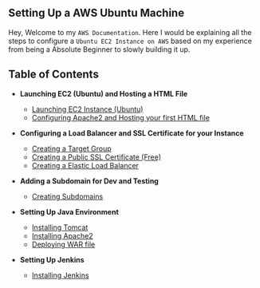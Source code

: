 ## Setting Up a AWS Ubuntu Machine

Hey, Welcome to my `AWS Documentation`. Here I would be explaining all the steps to configure a `Ubuntu EC2 Instance on AWS` based on my experience from being a Absolute Beginner to slowly building it up.

## Table of Contents
- **Launching EC2 (Ubuntu) and Hosting a HTML File**
    - [Launching EC2 Instance (Ubuntu)](./content/01-launching-ubuntu-instance/01-launching-ubuntu-instance.md)
    - [Configuring Apache2 and Hosting your first HTML file](./content/01-launching-ubuntu-instance/02-installing-apache2.md)

- **Configuring a Load Balancer and SSL Certificate for your Instance**
    - [Creating a Target Group](./content/02-load-balancer/01-target-group.md)
    - [Creating a Public SSL Certificate (Free)](./content/02-load-balancer/02-ssl-certificate.md)
    - [Creating a Elastic Load Balancer](./content/02-load-balancer/03-load-balancer.md)

- **Adding a Subdomain for Dev and Testing**
    - [Creating Subdomains](./content/03-creating-subdomains/01-creating-subdomains.md)

- **Setting Up Java Environment**
    - [Installing Tomcat](./content/04-deploying-war-file/01-installing-tomcat.md)
    - [Installing Apache2](./content/04-deploying-war-file/02-installing-apache2.md)
    - [Deploying WAR file](./content/04-deploying-war-file/03-deploying-war-file.md)

- **Setting Up Jenkins**
    - [Installing Jenkins](./content/05-setting-up-jenkins/01-installing-jenkins.md)
